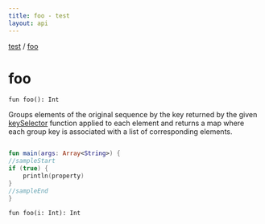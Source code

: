 ```yaml
---
title: foo - test
layout: api
---
```


<div class='api-docs-breadcrumbs'><a href="test/index">test</a> / <a href="test/foo">foo</a></div>

# foo

<div class="overload-group" markdown="1">

<div class="signature"><code><span class="keyword">fun </span><span class="identifier">foo</span><span class="symbol">(</span><span class="symbol">)</span><span class="symbol">: </span><span class="identifier">Int</span></code></div>

Groups elements of the original sequence by the key returned by the given <a href="#">keySelector</a> function
applied to each element and returns a map where each group key is associated with a list of corresponding elements.

<div class="sample" markdown="1">

``` kotlin

fun main(args: Array<String>) {
//sampleStart
if (true) {
    println(property)
}
//sampleEnd
}
```

</div>

</div>

<div class="overload-group" markdown="1">

<div class="signature"><code><span class="keyword">fun </span><span class="identifier">foo</span><span class="symbol">(</span><span class="parameterName" id="$foo(kotlin.Int)/i">i</span><span class="symbol">:</span>&nbsp;<span class="identifier">Int</span><span class="symbol">)</span><span class="symbol">: </span><span class="identifier">Int</span></code></div>

</div>
